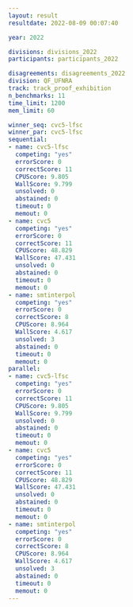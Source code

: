 ```yaml
---
layout: result
resultdate: 2022-08-09 00:07:40

year: 2022

divisions: divisions_2022
participants: participants_2022

disagreements: disagreements_2022
division: QF_UFNRA
track: track_proof_exhibition
n_benchmarks: 11
time_limit: 1200
mem_limit: 60

winner_seq: cvc5-lfsc
winner_par: cvc5-lfsc
sequential:
- name: cvc5-lfsc
  competing: "yes"
  errorScore: 0
  correctScore: 11
  CPUScore: 9.805
  WallScore: 9.799
  unsolved: 0
  abstained: 0
  timeout: 0
  memout: 0
- name: cvc5
  competing: "yes"
  errorScore: 0
  correctScore: 11
  CPUScore: 48.829
  WallScore: 47.431
  unsolved: 0
  abstained: 0
  timeout: 0
  memout: 0
- name: smtinterpol
  competing: "yes"
  errorScore: 0
  correctScore: 8
  CPUScore: 8.964
  WallScore: 4.617
  unsolved: 3
  abstained: 0
  timeout: 0
  memout: 0
parallel:
- name: cvc5-lfsc
  competing: "yes"
  errorScore: 0
  correctScore: 11
  CPUScore: 9.805
  WallScore: 9.799
  unsolved: 0
  abstained: 0
  timeout: 0
  memout: 0
- name: cvc5
  competing: "yes"
  errorScore: 0
  correctScore: 11
  CPUScore: 48.829
  WallScore: 47.431
  unsolved: 0
  abstained: 0
  timeout: 0
  memout: 0
- name: smtinterpol
  competing: "yes"
  errorScore: 0
  correctScore: 8
  CPUScore: 8.964
  WallScore: 4.617
  unsolved: 3
  abstained: 0
  timeout: 0
  memout: 0
---
```

